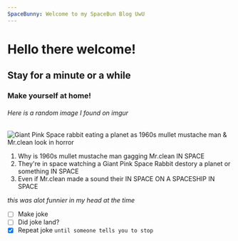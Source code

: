 ```yaml
---
SpaceBunny: Welcome to my SpaceBun Blog UwU
---
```

# Hello there welcome! 
## Stay for a minute or a while
### Make yourself at home!

###### Here is a random image I found on imgur

![Giant Pink Space rabbit eating a planet as 1960s mullet mustache man & Mr.clean look in horror](https://i.imgur.com/FFKwOAm.jpeg)

1. Why is 1960s mullet mustache man gagging Mr.clean IN SPACE
2. They're in space watching a Giant Pink Space Rabbit destory a planet or something IN SPACE
3. Even if Mr.clean made a sound their IN SPACE ON A SPACESHIP IN SPACE

*this was alot funnier in my head at the time*

- [ ] Make joke
- [ ] Did joke land?
- [x] Repeat joke ```until someone tells you to stop```
